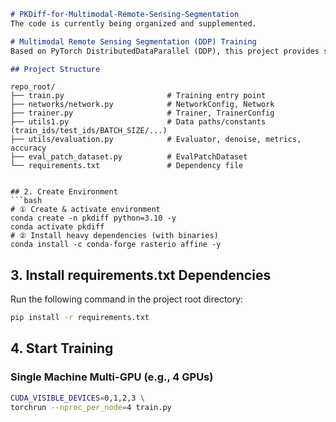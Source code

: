 ```markdown
# PKDiff-for-Multimodal-Remote-Sensing-Segmentation
The code is currently being organized and supplemented.

# Multimodal Remote Sensing Segmentation (DDP) Training
Based on PyTorch DistributedDataParallel (DDP), this project provides scripts for multi-GPU training and evaluation, supporting single-machine multi-GPU and multi-machine multi-GPU setups, Linear Warmup → Cosine learning rate scheduling, parameter-grouped learning rates, distributed evaluation aggregation, and NVML GPU information printing.

## Project Structure
```
```
repo_root/
├── train.py                       # Training entry point
├── networks/network.py            # NetworkConfig, Network
├── trainer.py                     # Trainer, TrainerConfig
├── utils1.py                      # Data paths/constants (train_ids/test_ids/BATCH_SIZE/...)
├── utils/evaluation.py            # Evaluator, denoise, metrics, accuracy
├── eval_patch_dataset.py          # EvalPatchDataset
└── requirements.txt               # Dependency file
```
```

## 2. Create Environment
```bash
# ① Create & activate environment
conda create -n pkdiff python=3.10 -y
conda activate pkdiff
# ② Install heavy dependencies (with binaries)
conda install -c conda-forge rasterio affine -y
```

## 3. Install requirements.txt Dependencies
Run the following command in the project root directory:
```bash
pip install -r requirements.txt
```

## 4. Start Training
### Single Machine Multi-GPU (e.g., 4 GPUs)
```bash
CUDA_VISIBLE_DEVICES=0,1,2,3 \
torchrun --nproc_per_node=4 train.py
```
```
